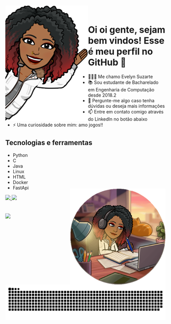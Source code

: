 <img align="left" width="260px" style="margin-top:-20px" src="images/img2.png">

# Oi oi gente, sejam bem vindos! Esse é meu perfil no GitHub 👋

- 👩🏽‍💻 Me chamo Evelyn Suzarte
- 📚 Sou estudante de Bacharelado em Engenharia de Computação desde 2018.2
- 💬 Pergunte-me algo caso tenha dúvidas ou deseja mais informações
- 📫 Entre em contato comigo através do LinkedIn no botão abaixo
- ⚡ Uma curiosidade sobre mim: amo jogos!!

## Tecnologias e ferramentas
- Python
- C
- Java
- Linux
- HTML
- Docker
- FastApi
 
<div> 
<img align="right" width="300px" style="margin-top:-20px" src="images/img1.png">
</div>

<div>
<a href="https://github.com/Evelynsuzarte">
<img loading="lazy" height="180em" src="https://github-readme-stats.vercel.app/api/top-langs/?username=Evelynsuzarte&layout=compact&langs_count=7&theme=dracula"/>
<img loading="right" height="180em" src="https://github-readme-stats.vercel.app/api?username=Evelynsuzarte&show_icons=true&theme=dracula&include_all_commits=true&count_private=true"/>
</div>
 
 #
 <a href= "https://www.linkedin.com/in/evelyn-suzarte-008b7b181/"> <img src="https://img.shields.io/badge/-LinkedIn-%230077B5?style=for-the-badge&logo=linkedin&logoColor=white" target="_blank"></a> 
 

<p><img align="center" src="https://raw.githubusercontent.com/Evelynsuzarte/Evelynsuzarte/67832d36e02206433cabc8d7e58649981f198559/github-contribution-grid-snake-dark.svg" width="1000px" />

  <!--[Snake animation](https://raw.githubusercontent.com/Evelynsuzarte/Evelynsuzarte/67832d36e02206433cabc8d7e58649981f198559/github-contribution-grid-snake-dark.svg)-->

</div>


